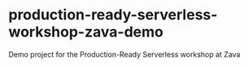 # production-ready-serverless-workshop-zava-demo
Demo project for the Production-Ready Serverless workshop at Zava

